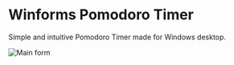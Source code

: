 # Winforms Pomodoro Timer
Simple and intuitive Pomodoro Timer made for Windows desktop. 

![Main form](https://i.imgur.com/xqlVbmD.png)
